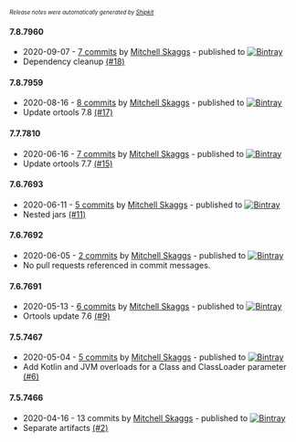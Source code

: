 <sup><sup>*Release notes were automatically generated by [Shipkit](http://shipkit.org/)*</sup></sup>

#### 7.8.7960
 - 2020-09-07 - [7 commits](https://github.com/magneticflux-/ortools-java/compare/v7.8.7959...v7.8.7960) by [Mitchell Skaggs](https://github.com/magneticflux-) - published to [![Bintray](https://img.shields.io/badge/Bintray-7.8.7960-green.svg)](https://bintray.com/magneticflux/maven/ortools-natives-windows/7.8.7960)
 - Dependency cleanup [(#18)](https://github.com/magneticflux-/ortools-java/pull/18)

#### 7.8.7959
 - 2020-08-16 - [8 commits](https://github.com/magneticflux-/ortools-java/compare/v7.7.7810...v7.8.7959) by [Mitchell Skaggs](https://github.com/magneticflux-) - published to [![Bintray](https://img.shields.io/badge/Bintray-7.8.7959-green.svg)](https://bintray.com/magneticflux/maven/ortools-natives-windows/7.8.7959)
 - Update ortools 7.8 [(#17)](https://github.com/magneticflux-/ortools-java/pull/17)

#### 7.7.7810
 - 2020-06-16 - [7 commits](https://github.com/magneticflux-/ortools-java/compare/v7.6.7693...v7.7.7810) by [Mitchell Skaggs](https://github.com/magneticflux-) - published to [![Bintray](https://img.shields.io/badge/Bintray-7.7.7810-green.svg)](https://bintray.com/magneticflux/maven/ortools-natives-windows/7.7.7810)
 - Update ortools 7.7 [(#15)](https://github.com/magneticflux-/ortools-java/pull/15)

#### 7.6.7693
 - 2020-06-11 - [5 commits](https://github.com/magneticflux-/ortools-java/compare/v7.6.7692...v7.6.7693) by [Mitchell Skaggs](https://github.com/magneticflux-) - published to [![Bintray](https://img.shields.io/badge/Bintray-7.6.7693-green.svg)](https://bintray.com/magneticflux/maven/ortools-natives-windows/7.6.7693)
 - Nested jars [(#11)](https://github.com/magneticflux-/ortools-java/pull/11)

#### 7.6.7692
 - 2020-06-05 - [2 commits](https://github.com/magneticflux-/ortools-java/compare/v7.6.7691...v7.6.7692) by [Mitchell Skaggs](https://github.com/magneticflux-) - published to [![Bintray](https://img.shields.io/badge/Bintray-7.6.7692-green.svg)](https://bintray.com/magneticflux/maven/ortools-natives-windows/7.6.7692)
 - No pull requests referenced in commit messages.

#### 7.6.7691
 - 2020-05-13 - [6 commits](https://github.com/magneticflux-/ortools-java/compare/v7.5.7467...v7.6.7691) by [Mitchell Skaggs](https://github.com/magneticflux-) - published to [![Bintray](https://img.shields.io/badge/Bintray-7.6.7691-green.svg)](https://bintray.com/magneticflux/maven/ortools-natives-windows/7.6.7691)
 - Ortools update 7.6 [(#9)](https://github.com/magneticflux-/ortools-java/pull/9)

#### 7.5.7467
 - 2020-05-04 - [5 commits](https://github.com/magneticflux-/ortools-java/compare/v7.5.7466...v7.5.7467) by [Mitchell Skaggs](https://github.com/magneticflux-) - published to [![Bintray](https://img.shields.io/badge/Bintray-7.5.7467-green.svg)](https://bintray.com/magneticflux/maven/ortools-natives-windows/7.5.7467)
 - Add Kotlin and JVM overloads for a Class and ClassLoader parameter [(#6)](https://github.com/magneticflux-/ortools-java/pull/6)

#### 7.5.7466
 - 2020-04-16 - 13 commits by [Mitchell Skaggs](https://github.com/magneticflux-) - published to [![Bintray](https://img.shields.io/badge/Bintray-7.5.7466-green.svg)](https://bintray.com/magneticflux/maven/ortools-natives-windows/7.5.7466)
 - Separate artifacts [(#2)](https://github.com/magneticflux-/ortools-java/pull/2)

